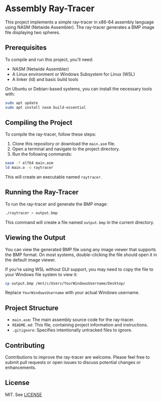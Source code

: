 # Assembly Ray-Tracer

This project implements a simple ray-tracer in x86-64 assembly language using NASM (Netwide Assembler). The ray-tracer generates a BMP image file displaying two spheres.

## Prerequisites

To compile and run this project, you'll need:

- NASM (Netwide Assembler)
- A Linux environment or Windows Subsystem for Linux (WSL)
- A linker (ld) and basic build tools

On Ubuntu or Debian-based systems, you can install the necessary tools with:

```bash
sudo apt update
sudo apt install nasm build-essential
```

## Compiling the Project

To compile the ray-tracer, follow these steps:

1. Clone this repository or download the `main.asm` file.
2. Open a terminal and navigate to the project directory.
3. Run the following commands:

```bash
nasm -f elf64 main.asm
ld main.o -o raytracer
```

This will create an executable named `raytracer`.

## Running the Ray-Tracer

To run the ray-tracer and generate the BMP image:

```bash
./raytracer > output.bmp
```

This command will create a file named `output.bmp` in the current directory.

## Viewing the Output

You can view the generated BMP file using any image viewer that supports the BMP format. On most systems, double-clicking the file should open it in the default image viewer.

If you're using WSL without GUI support, you may need to copy the file to your Windows file system to view it:

```bash
cp output.bmp /mnt/c/Users/YourWindowsUsername/Desktop/
```

Replace `YourWindowsUsername` with your actual Windows username.

## Project Structure

- `main.asm`: The main assembly source code for the ray-tracer.
- `README.md`: This file, containing project information and instructions.
- `.gitignore`: Specifies intentionally untracked files to ignore.

## Contributing

Contributions to improve the ray-tracer are welcome. Please feel free to submit pull requests or open issues to discuss potential changes or enhancements.

## License

MIT. See [LICENSE](LICENSE)

